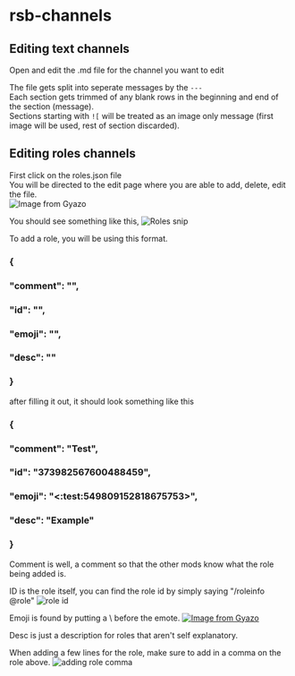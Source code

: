 # rsb-channels

## Editing text channels

Open and edit the .md file for the channel you want to edit

The file gets split into seperate messages by the `---`  
Each section gets trimmed of any blank rows in the beginning and end of the section (message).  
Sections starting with `![` will be treated as an image only message (first image will be used, rest of section discarded).  

## Editing roles channels

First click on the roles.json file  
You will be directed to the edit page where you are able to add, delete, edit the file.  
![Image from Gyazo](https://i.gyazo.com/536d7f00cdf60fa4f963c12f66104845.gif)

You should see something like this, ![Roles snip](https://cdn.discordapp.com/attachments/465059517550428173/549808419251421184/unknown.png)

To add a role, you will be using this format.
###      {
###         "comment": "",
###         "id": "",
###         "emoji": "",
###         "desc": ""
###       }

after filling it out, it should look something like this
###      {
###        "comment": "Test",
###        "id": "373982567600488459",
###        "emoji": "<:test:549809152818675753>",
###        "desc": "Example"
###      }

Comment is well, a comment so that the other mods know what the role being added is.

ID is the role itself, you can find the role id by simply saying "/roleinfo @role"
![role id](https://cdn.discordapp.com/attachments/465059517550428173/549816465575116802/unknown.png)

Emoji is found by putting a \ before the emote. 
[![Image from Gyazo](https://i.gyazo.com/43366b282997025f68ac5aa9de18bee3.gif)](https://gyazo.com/43366b282997025f68ac5aa9de18bee3)

Desc is just a description for roles that aren't self explanatory.

When adding a few lines for the role, make sure to add in a comma on the role above.
 ![adding role comma](https://cdn.discordapp.com/attachments/465059517550428173/549818678795829268/unknown.png)
